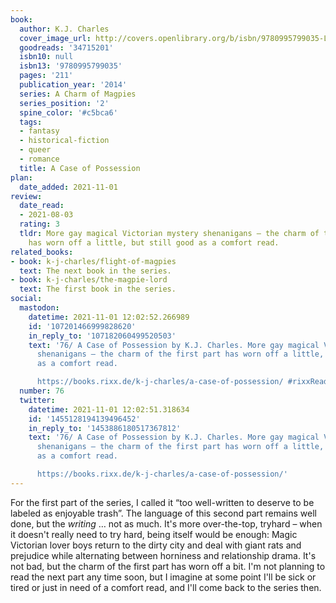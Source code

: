 ```yaml
---
book:
  author: K.J. Charles
  cover_image_url: http://covers.openlibrary.org/b/isbn/9780995799035-L.jpg
  goodreads: '34715201'
  isbn10: null
  isbn13: '9780995799035'
  pages: '211'
  publication_year: '2014'
  series: A Charm of Magpies
  series_position: '2'
  spine_color: '#c5bca6'
  tags:
  - fantasy
  - historical-fiction
  - queer
  - romance
  title: A Case of Possession
plan:
  date_added: 2021-11-01
review:
  date_read:
  - 2021-08-03
  rating: 3
  tldr: More gay magical Victorian mystery shenanigans – the charm of the first part
    has worn off a little, but still good as a comfort read.
related_books:
- book: k-j-charles/flight-of-magpies
  text: The next book in the series.
- book: k-j-charles/the-magpie-lord
  text: The first book in the series.
social:
  mastodon:
    datetime: 2021-11-01 12:02:52.266989
    id: '107201466999828620'
    in_reply_to: '107182060499520503'
    text: '76/ A Case of Possession by K.J. Charles. More gay magical Victorian mystery
      shenanigans – the charm of the first part has worn off a little, but still good
      as a comfort read.

      https://books.rixx.de/k-j-charles/a-case-of-possession/ #rixxReads'
  number: 76
  twitter:
    datetime: 2021-11-01 12:02:51.318634
    id: '1455128194139496452'
    in_reply_to: '1453886180517367812'
    text: '76/ A Case of Possession by K.J. Charles. More gay magical Victorian mystery
      shenanigans – the charm of the first part has worn off a little, but still good
      as a comfort read.

      https://books.rixx.de/k-j-charles/a-case-of-possession/'
---
```


For the first part of the series, I called it “too well-written to deserve to be labeled as enjoyable trash”. The
language of this second part remains well done, but the *writing* … not as much. It's more over-the-top, tryhard – when
it doesn't really need to try hard, being itself would be enough: Magic Victorian lover boys return to the dirty city
and deal with giant rats and prejudice while alternating between horniness and relationship drama. It's not bad, but the
charm of the first part has worn off a bit. I'm not planning to read the next part any time soon, but I imagine at some
point I'll be sick or tired or just in need of a comfort read, and I'll come back to the series then.
